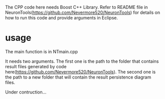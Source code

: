 The CPP code here needs Boost C++ Library. Refer to README file in NeuronTools(https://github.com/Nevermore520/NeuronTools) for details on how to run this code and provide arguments in Eclipse.

# usage
The main function is in NTmain.cpp <br/>

It needs two arguments. The first one is the path to the folder that contains result files generated by code here(https://github.com/Nevermore520/NeuronTools). The second one is the path to a new folder that will contain the result persistence diagram files. <br/>

Under contruction...
